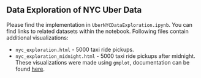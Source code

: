 ## Data Exploration of NYC Uber Data

Please find the implementation in `UberNYCDataExploration.ipynb`. You can find links to related datasets within the notebook. Following files contain additional visualizations:
* `nyc_exploration.html` - 5000 taxi ride pickups.
* `nyc_exploration_midnight.html` - 5000 taxi ride pickups after midnight.
These visualizations were made using `gmplot`, documentation can be found [here](https://github.com/vgm64/gmplot).